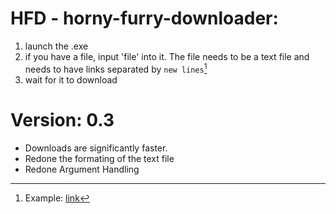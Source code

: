 # **HFD - horny-furry-downloader:**
1. launch the .exe
2. if you have a file, input 'file' into it. The file needs to be a text file and needs to have links separated by `new lines`[^note]
3. wait for it to download

[^note]: Example: [link](https://github.com/Saniee/YiffTools/blob/main/posts.txt)

# Version: 0.3
- Downloads are significantly faster.
- Redone the formating of the text file
- Redone Argument Handling
